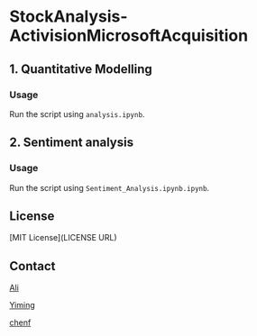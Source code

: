 # StockAnalysis-ActivisionMicrosoftAcquisition

## 1. Quantitative Modelling 
### Usage
Run the script using `analysis.ipynb`.

## 2. Sentiment analysis

### Usage
Run the script using `Sentiment_Analysis.ipynb.ipynb`.

## License
[MIT License](LICENSE URL)

## Contact
[Ali](mailto:aliahad@connect.hku.hk)

[Yiming](mailto:huangym2d@connect.hku.hk)

[chenf](mailto:chenyf00@connect.hku.hk)
